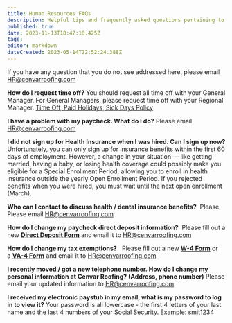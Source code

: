 ```yaml
---
title: Human Resources FAQs
description: Helpful tips and frequently asked questions pertaining to Cenvar Roofing Human Resources policies and procedures. 
published: true
date: 2023-11-13T18:47:18.425Z
tags: 
editor: markdown
dateCreated: 2023-05-14T22:52:24.388Z
---
```


If you have any question that you do not see addressed here, please email HR@cenvarroofing.com

**How do I request time off?** You should request all time off with your General Manager. For General Managers, please request time off with your Regional Manager. [Time Off, Paid Holidays, Sick Days Policy](/i/43)

**I have a problem with my paycheck. What do I do?** Please email [HR@cenvarroofing.com](mailto:HR@cenvarroofing.com)

**I did not sign up for Health Insurance when I was hired. Can I sign up now?** Unfortunately, you can only sign up for insurance benefits within the first 60 days of employment. However, a change in your situation — like getting married, having a baby, or losing health coverage could possibly make you eligible for a Special Enrollment Period, allowing you to enroll in health insurance outside the yearly Open Enrollment Period. If you rejected benefits when you were hired, you must wait until the next open enrollment (March).

**Who can I contact to discuss health / dental insurance benefits?**  Please Please email [HR@cenvarroofing.com](mailto:HR@cenvarroofing.com)

**How do I change my paycheck direct deposit information?**  Please fill out a new [**Direct Deposit Form**](https://docs.google.com/document/d/18X9a9nC48UeM4RdQ1QKozNV4Vpy_y8Zhejxb_XdzGjI/edit?usp=sharing) and email it to [HR@cenvarroofing.com](mailto:HR@cenvarroofing.com)

**How do I change my tax exemptions?**   Please fill out a new [**W-4 Form**](https://wiki.cenvarroofing.com/i/109) or a [**VA-4 Form**](https://drive.google.com/file/d/1AN6SbZA479rdFOAKXb71VIG1NTjtpFQC/view?usp=sharing) and email it to [HR@cenvarroofing.com](mailto:HR@cenvarroofing.com)

**I recently moved / got a new telephone number. How do I change my personal information at Cenvar Roofing? (Address, phone number)** Please email your updated information to [HR@cenvarroofing.com](mailto:HR@cenvarroofing.com)

**I received my electronic paystub in my email, what is my password to log in to view it?** Your password is all lowercase - the first 4 letters of your last name and the last 4 numbers of your Social Security. Example: smit1234